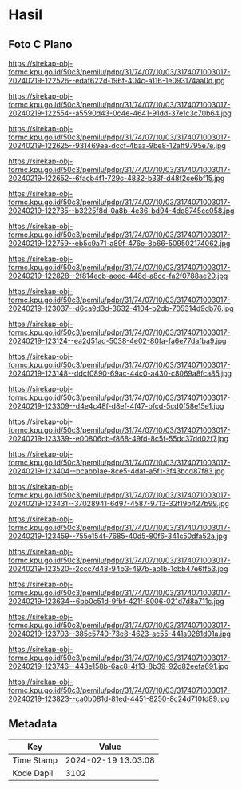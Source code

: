 # Hasil

## Foto C Plano

https://sirekap-obj-formc.kpu.go.id/50c3/pemilu/pdpr/31/74/07/10/03/3174071003017-20240219-122526--edaf622d-196f-404c-a116-1e093174aa0d.jpg

https://sirekap-obj-formc.kpu.go.id/50c3/pemilu/pdpr/31/74/07/10/03/3174071003017-20240219-122554--a5590d43-0c4e-4641-91dd-37e1c3c70b64.jpg

https://sirekap-obj-formc.kpu.go.id/50c3/pemilu/pdpr/31/74/07/10/03/3174071003017-20240219-122625--931469ea-dccf-4baa-9be8-12aff9795e7e.jpg

https://sirekap-obj-formc.kpu.go.id/50c3/pemilu/pdpr/31/74/07/10/03/3174071003017-20240219-122652--6facb4f1-729c-4832-b33f-d48f2ce6bf15.jpg

https://sirekap-obj-formc.kpu.go.id/50c3/pemilu/pdpr/31/74/07/10/03/3174071003017-20240219-122735--b3225f8d-0a8b-4e36-bd94-4dd8745cc058.jpg

https://sirekap-obj-formc.kpu.go.id/50c3/pemilu/pdpr/31/74/07/10/03/3174071003017-20240219-122759--eb5c9a71-a89f-476e-8b66-509502174062.jpg

https://sirekap-obj-formc.kpu.go.id/50c3/pemilu/pdpr/31/74/07/10/03/3174071003017-20240219-122828--2f814ecb-aeec-448d-a8cc-fa2f0788ae20.jpg

https://sirekap-obj-formc.kpu.go.id/50c3/pemilu/pdpr/31/74/07/10/03/3174071003017-20240219-123037--d6ca9d3d-3632-4104-b2db-705314d9db76.jpg

https://sirekap-obj-formc.kpu.go.id/50c3/pemilu/pdpr/31/74/07/10/03/3174071003017-20240219-123124--ea2d51ad-5038-4e02-80fa-fa6e77dafba9.jpg

https://sirekap-obj-formc.kpu.go.id/50c3/pemilu/pdpr/31/74/07/10/03/3174071003017-20240219-123148--ddcf0890-69ac-44c0-a430-c8069a8fca85.jpg

https://sirekap-obj-formc.kpu.go.id/50c3/pemilu/pdpr/31/74/07/10/03/3174071003017-20240219-123309--d4e4c48f-d8ef-4f47-bfcd-5cd0f58e15e1.jpg

https://sirekap-obj-formc.kpu.go.id/50c3/pemilu/pdpr/31/74/07/10/03/3174071003017-20240219-123339--e00806cb-f868-49fd-8c5f-55dc37dd02f7.jpg

https://sirekap-obj-formc.kpu.go.id/50c3/pemilu/pdpr/31/74/07/10/03/3174071003017-20240219-123404--bcabb1ae-8ce5-4daf-a5f1-3f43bcd87f83.jpg

https://sirekap-obj-formc.kpu.go.id/50c3/pemilu/pdpr/31/74/07/10/03/3174071003017-20240219-123431--37028941-6d97-4587-9713-32f19b427b99.jpg

https://sirekap-obj-formc.kpu.go.id/50c3/pemilu/pdpr/31/74/07/10/03/3174071003017-20240219-123459--755e154f-7685-40d5-80f6-341c50dfa52a.jpg

https://sirekap-obj-formc.kpu.go.id/50c3/pemilu/pdpr/31/74/07/10/03/3174071003017-20240219-123520--2ccc7d48-94b3-497b-ab1b-1cbb47e6ff53.jpg

https://sirekap-obj-formc.kpu.go.id/50c3/pemilu/pdpr/31/74/07/10/03/3174071003017-20240219-123634--6bb0c51d-9fbf-421f-8006-021d7d8a711c.jpg

https://sirekap-obj-formc.kpu.go.id/50c3/pemilu/pdpr/31/74/07/10/03/3174071003017-20240219-123703--385c5740-73e8-4623-ac55-441a0281d01a.jpg

https://sirekap-obj-formc.kpu.go.id/50c3/pemilu/pdpr/31/74/07/10/03/3174071003017-20240219-123746--443e158b-6ac8-4f13-8b39-92d82eefa691.jpg

https://sirekap-obj-formc.kpu.go.id/50c3/pemilu/pdpr/31/74/07/10/03/3174071003017-20240219-123823--ca0b081d-81ed-4451-8250-8c24d710fd89.jpg


## Metadata

| Key        | Value               |
| ---------- | ------------------- |
| Time Stamp | 2024-02-19 13:03:08 |
| Kode Dapil | 3102                |



